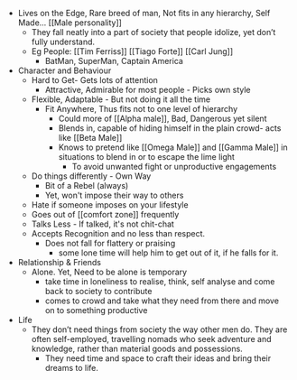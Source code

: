 - Lives on the Edge, Rare breed of man, Not fits in any hierarchy, Self Made... [[Male personality]]
    - They fall neatly into a part of society that people idolize, yet don’t fully understand.
    - Eg People: [[Tim Ferriss]] [[Tiago Forte]] [[Carl Jung]]
        - BatMan, SuperMan, Captain America
- Character and Behaviour
    - Hard to Get- Gets lots of attention 
        - Attractive, Admirable for most people - Picks own style 
    - Flexible, Adaptable - But not doing it all the time
        - Fit Anywhere, Thus fits not to one level of hierarchy
            - Could more of [[Alpha male]], Bad, Dangerous yet silent
            - Blends in, capable of hiding himself in the plain crowd- acts like [[Beta Male]]
            - Knows to pretend like [[Omega Male]] and [[Gamma Male]] in situations to blend in or to escape the lime light
                - To avoid unwanted fight or unproductive engagements
    - Do things differently - Own Way
        - Bit of a Rebel (always)
        - Yet, won't impose their way to others
    - Hate if someone imposes on your lifestyle
    - Goes out of [[comfort zone]] frequently
    - Talks Less - If talked, it's not chit-chat
    - Accepts Recognition and no less than respect. 
        - Does not fall for flattery or praising
            - some lone time will help him to get out of it, if he falls for it.
- Relationship & Friends
    - Alone. Yet, Need to be alone is temporary
        - take time in loneliness to realise, think, self analyse and come back to society to contribute
        - comes to crowd and take what they need from there and move on to something productive
- Life 
    - They don’t need things from society the way other men do. They are often self-employed, travelling nomads who seek adventure and knowledge, rather than material goods and possessions.
        - They need time and space to craft their ideas and bring their dreams to life.
